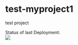 # test-myproject1
test project

Status of last Deployment:<br>
<img src="https://github.com/sergeyanisimov2/test-myproject1/workflows/Test-GitHub-Actions/badge.svg?branch=main"><br>
